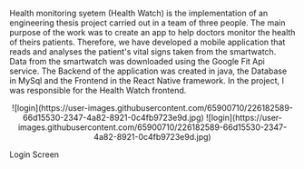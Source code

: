 Health monitoring syetem (Health Watch) is the implementation of an engineering thesis project carried out in a team of three people. The main purpose of the work was to create an app to help doctors monitor the health of theirs patients. Therefore, we have developed a mobile application that reads and analyses the patient's vital signs taken from the smartwatch. Data from the smartwatch was downloaded using the Google Fit Api service. The Backend of the application was created in java, the Database in MySql and the Frontend in the React Native framework. In the project, I was responsible for the Health Watch frontend. 


<p align="center">
![login](https://user-images.githubusercontent.com/65900710/226182589-66d15530-2347-4a82-8921-0c4fb9723e9d.jpg)                                                         ![login](https://user-images.githubusercontent.com/65900710/226182589-66d15530-2347-4a82-8921-0c4fb9723e9d.jpg) 
  </p>
Login Screen
